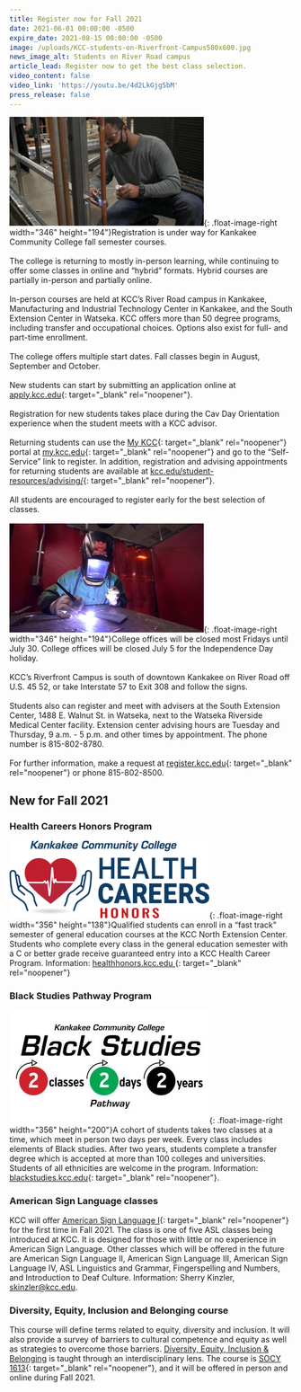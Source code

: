```yaml
---
title: Register now for Fall 2021
date: 2021-06-01 00:00:00 -0500
expire_date: 2021-08-15 00:00:00 -0500
image: /uploads/KCC-students-on-Riverfront-Campus580x600.jpg
news_image_alt: Students on River Road campus
article_lead: Register now to get the best class selection.
video_content: false
video_link: 'https://youtu.be/4d2LkGjg5bM'
press_release: false
---
```

![](/uploads/kcc-air-conditioning-and-refreigertion-class---copy-1.jpg){: .float-image-right width="346" height="194"}Registration is under way for Kankakee Community College fall semester courses.<br><br>The college is returning to mostly in-person learning, while continuing to offer some classes in online and “hybrid” formats. Hybrid courses are partially in-person and partially online.<br><br>In-person courses are held at KCC’s River Road campus in Kankakee, Manufacturing and Industrial Technology Center in Kankakee, and the South Extension Center in Watseka. KCC offers more than 50 degree programs, including transfer and occupational choices. Options also exist for full- and part-time enrollment.&nbsp;<br><br>The college offers multiple start dates. Fall classes begin in August, September and October.&nbsp;<br><br>New students can start by submitting an application online at [apply.kcc.edu](http://apply.kcc.edu){: target="_blank" rel="noopener"}.<br><br>Registration for new students takes place during the Cav Day Orientation experience when the student meets with a KCC advisor.<br><br>Returning students can use the [My KCC](https://my.kcc.edu){: target="_blank" rel="noopener"} portal at [my.kcc.edu](https://my.kcc.edu){: target="_blank" rel="noopener"} and go to the “Self-Service” link to register. In addition, registration and advising appointments for returning students are available at [kcc.edu/student-resources/advising/](https://www.kcc.edu/student-resources/advising/){: target="_blank" rel="noopener"}.<br><br>All students are encouraged to register early for the best selection of classes.&nbsp;<br><br>![](/uploads/kcc-welding---copy-1.jpg){: .float-image-right width="346" height="194"}College offices will be closed most Fridays until July 30. College offices will be closed July 5 for the Independence Day holiday.<br><br>KCC’s Riverfront Campus is south of downtown Kankakee on River Road off U.S. 45 52, or take Interstate 57 to Exit 308 and follow the signs.<br><br>Students also can register and meet with advisers at the South Extension Center, 1488 E. Walnut St. in Watseka, next to the Watseka Riverside Medical Center facility. Extension center advising hours are Tuesday and Thursday, 9 a.m. - 5 p.m. and other times by appointment. The phone number is 815-802-8780.<br><br>For further information, make a request at [register.kcc.edu](http://register.kcc.edu){: target="_blank" rel="noopener"} or phone 815-802-8500.

## **New for Fall 2021**

### Health Careers Honors Program

![](/uploads/health-careers-honors-graphic-final-356x138.png){: .float-image-right width="356" height="138"}Qualified students can enroll in a “fast track” semester of general education courses at the KCC North Extension Center. Students who complete every class in the general education semester with a C or better grade receive guaranteed entry into a KCC Health Career Program. Information: [healthhonors.kcc.edu&nbsp;](https://healthhonors.kcc.edu ){: target="_blank" rel="noopener"}

### Black Studies Pathway Program

![](/uploads/black-studies-356x200-new.jpg){: .float-image-right width="356" height="200"}A cohort of students takes two classes at a time, which meet in person two days per week. Every class includes elements of Black studies. After two years, students complete a transfer degree which is accepted at more than 100 colleges and universities. Students of all ethnicities are welcome in the program. Information: [blackstudies.kcc.edu](https://blackstudies.kcc.edu){: target="_blank" rel="noopener"}.

### American Sign Language classes

KCC will offer [American Sign Language I](https://selfservice.kcc.edu/Student/Courses/Search?keyword=SIGN-1503){: target="_blank" rel="noopener"} for the first time in Fall 2021. The class is one of five ASL classes being introduced at KCC. It is designed for those with little or no experience in American Sign Language. Other classes which will be offered in the future are American Sign Language II, American Sign Language III, American Sign Language IV, ASL Linguistics and Grammar, Fingerspelling and Numbers, and Introduction to Deaf Culture. Information: Sherry Kinzler, [skinzler@kcc.edu](mailto:skinzler@kcc.edu).

### Diversity, Equity, Inclusion and Belonging course

This course will define terms related to equity, diversity and inclusion. It will also provide a survey of barriers to cultural competence and equity as well as strategies to overcome those barriers. [Diversity, Equity, Inclusion & Belonging](https://kcc.smartcatalogiq.com/2021-2022/Academic-Catalog/Courses/SOCY-Sociology/SOCY-1613) is taught through an interdisciplinary lens. The course is [SOCY 1613](https://selfservice.kcc.edu/Student/Courses/Search?keyword=SOCY-1613){: target="_blank" rel="noopener"}, and it will be offered in person and online during Fall 2021.
